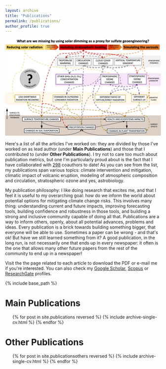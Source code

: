 ```yaml
---
layout: archive
title: "Publications"
permalink: /publications/
author_profile: true
---
```


<img src='/images/Figure_strat_heat.jpg'>

Here's a list of all the articles I've worked on: they are divided by those I've worked on as lead author (under <b>Main Publications</b>) and those that I contributed to (under <b>Other Publications</b>).  I try not to care too much about publication metrics, but one I'm particularly proud about is the fact that I have collaborated with [298](https://www.scopus.com/authid/detail.uri?authorId=57190047135) coauthors to date! As you can see from the list, my publications span various topics: climate intervention and mitigation, climatic impact of volcanic eruption, modeling of atmospheric composition and circulation, stratospheric ozone and yes, astrobiology.

My publication philosophy: I like doing research that excites me, and that I feel it is useful to my overarching goal: how do we inform the world about potential options for mitigating climate change risks. This involves many thing: understanding current and future impacts, improving forecasting tools, building confidence and robustness in those tools, and building a strong and inclusive community capable of doing all that. Publications are a way to inform others, openly, about all potential advances, problems and ideas. Every publication is a brick towards building something bigger, that everyone will be able to use. Sometimes a paper can be wrong - and that's ok! But have we still learned something from it? A good publication, in the long run, is not necessarily one that ends up in every newspaper: it often is the one that allows many other future papers from the rest of the community to end up in a newspaper!

Visit the the page related to each article to download the PDF or e-mail me if you're interested. You can also check my <u><a href="https://scholar.google.it/citations?user=5d0T8UAAAAAJ&hl=en">Google Scholar</a></u>, <u><a href="https://www.scopus.com/authid/detail.uri?authorId=57190047135">Scopus</a></u> or <u><a href="https://www.researchgate.net/profile/Daniele_Visioni">ResearchGate</a></u> profiles.

{% include base_path %}

Main Publications
======
  <ol>{% for post in site.publications reversed %}
    {% include archive-single-cv.html %}
  {% endfor %}</ol>

Other Publications
======
  <ol>{% for post in site.publicationsothers reversed %}
    {% include archive-single-cv.html %}
  {% endfor %}</ol>
